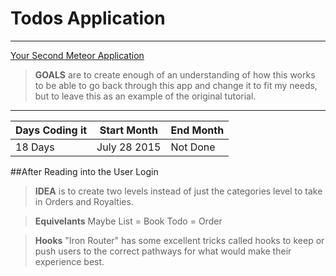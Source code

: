 # Todos Application
*****
[Your Second Meteor Application](http://meteortips.com/second-meteor-tutorial/)

>**GOALS** are to create enough of an understanding of how this works to be able to go back through this app and change it to fit my needs, but to leave this as an example of the original tutorial.
*****
| Days Coding it  | Start Month | End Month |
|-----------------|-------------|-----------|
| 18 Days         | July 28 2015| Not Done  |


##After Reading into the User Login

>**IDEA** is to create two levels instead of just the categories level to take in Orders and Royalties.

>**Equivelants** Maybe
>List = Book
>Todo = Order

>**Hooks** "Iron Router" has some excellent tricks called hooks to keep or push users to the correct pathways for what would make their experience best.
